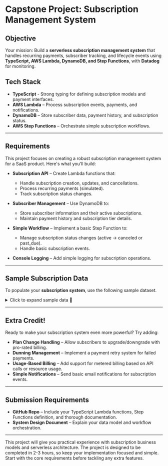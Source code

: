 # Capstone Project: Subscription Management System

## Objective  
Your mission: Build a **serverless subscription management system** that handles recurring payments, subscriber tracking, and lifecycle events using **TypeScript, AWS Lambda, DynamoDB, and Step Functions**, with **Datadog** for monitoring.

## Tech Stack  
- **TypeScript** - Strong typing for defining subscription models and payment interfaces.  
- **AWS Lambda** – Process subscription events, payments, and notifications.  
- **DynamoDB** – Store subscriber data, payment history, and subscription status.  
- **AWS Step Functions** – Orchestrate simple subscription workflows.

---

## Requirements  
This project focuses on creating a robust subscription management system for a SaaS product. Here's what you'll build:  

- **Subscription API** – Create Lambda functions that:  
  - Handle subscription creation, updates, and cancellations.
  - Process recurring payments (simulated).
  - Track subscription status changes.

- **Subscriber Management** – Use DynamoDB to:  
  - Store subscriber information and their active subscriptions.
  - Maintain payment history and subscription tier details.

- **Simple Workflow** – Implement a basic Step Function to:
  - Manage subscription status changes (active → canceled or past_due).
  - Handle basic subscription events.

- **Console Logging** – Add simple logging for subscription operations.

---

## Sample Subscription Data  
To populate your **subscription system**, use the following sample dataset.

<details>
  <summary>Click to expand sample data 📂 </summary>

  ```json
  [
    {
      "subscriber_id": "sub_001",
      "email": "john.doe@example.com",
      "plan_tier": "premium",
      "price": 19.99,
      "billing_cycle": "monthly",
      "start_date": "2024-02-01T00:00:00Z",
      "next_billing_date": "2024-04-01T00:00:00Z",
      "status": "active",
      "payment_method": {
        "type": "credit_card",
        "last_four": "4242",
        "expiry": "01/2026"
      },
      "payment_history": [
        {
          "transaction_id": "tx_12345",
          "amount": 19.99,
          "status": "succeeded",
          "date": "2024-02-01T10:30:00Z"
        },
        {
          "transaction_id": "tx_12346",
          "amount": 19.99,
          "status": "succeeded",
          "date": "2024-03-01T10:32:15Z"
        }
      ]
    },
    {
      "subscriber_id": "sub_002",
      "email": "jane.smith@example.com",
      "plan_tier": "basic",
      "price": 9.99,
      "billing_cycle": "monthly",
      "start_date": "2024-01-15T00:00:00Z",
      "next_billing_date": "2024-04-15T00:00:00Z",
      "status": "active",
      "payment_method": {
        "type": "paypal",
        "email": "jane.smith@example.com"
      },
      "payment_history": [
        {
          "transaction_id": "tx_12347",
          "amount": 9.99,
          "status": "succeeded",
          "date": "2024-01-15T14:22:10Z"
        },
        {
          "transaction_id": "tx_12348",
          "amount": 9.99,
          "status": "succeeded",
          "date": "2024-02-15T14:25:30Z"
        },
        {
          "transaction_id": "tx_12349",
          "amount": 9.99,
          "status": "succeeded",
          "date": "2024-03-15T14:20:45Z"
        }
      ]
    },
    {
      "subscriber_id": "sub_003",
      "email": "alex.wilson@example.com",
      "plan_tier": "premium",
      "price": 19.99,
      "billing_cycle": "monthly",
      "start_date": "2024-02-20T00:00:00Z",
      "next_billing_date": "2024-03-20T00:00:00Z",
      "status": "past_due",
      "payment_method": {
        "type": "credit_card",
        "last_four": "5678",
        "expiry": "11/2024"
      },
      "payment_history": [
        {
          "transaction_id": "tx_12350",
          "amount": 19.99,
          "status": "succeeded",
          "date": "2024-02-20T09:15:22Z"
        },
        {
          "transaction_id": "tx_12351",
          "amount": 19.99,
          "status": "failed",
          "date": "2024-03-20T09:18:37Z",
          "failure_reason": "insufficient_funds"
        }
      ]
    }
  ]
  ```
</details>

---

## Extra Credit!   
Ready to make your subscription system even more powerful? Try adding:  

- **Plan Change Handling** – Allow subscribers to upgrade/downgrade with pro-rated billing.
- **Dunning Management** – Implement a payment retry system for failed payments.
- **Usage-Based Billing** – Add support for metered billing based on API calls or resource usage.
- **Simple Notifications** – Send basic email notifications for subscription events.

---

## Submission Requirements  
- **GitHub Repo** – Include your TypeScript Lambda functions, Step Functions definition, and thorough documentation.
- **System Design Document** – Explain your data model and workflow orchestration.

---

This project will give you practical experience with subscription business models and serverless architecture. The project is designed to be completed in 2-3 hours, so keep your implementation focused and simple. Start with the core requirements before tackling any extra features.

